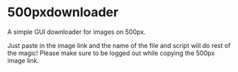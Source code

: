 500pxdownloader
===============

A simple GUI downloader for images on 500px.

Just paste in the image link and the name of the file and script will do rest of the magic!
Please make sure to be logged out while copying the 500px image link.
